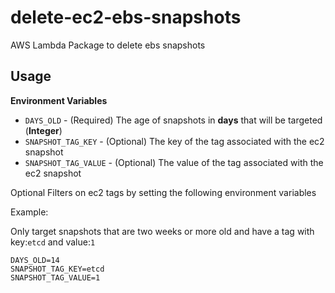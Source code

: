 # delete-ec2-ebs-snapshots
AWS Lambda Package to delete ebs snapshots

Usage
-----

__Environment Variables__
- `DAYS_OLD` - (Required) The age of snapshots in __days__ that will be targeted (__Integer__)
- `SNAPSHOT_TAG_KEY`   - (Optional) The key of the tag associated with the ec2 snapshot
- `SNAPSHOT_TAG_VALUE` - (Optional) The value of the tag associated with the ec2 snapshot

Optional Filters on ec2 tags by setting the following environment variables

Example:
  
Only target snapshots that are two weeks or more old and have a tag with key:`etcd` and value:`1`

```
DAYS_OLD=14
SNAPSHOT_TAG_KEY=etcd
SNAPSHOT_TAG_VALUE=1
```


